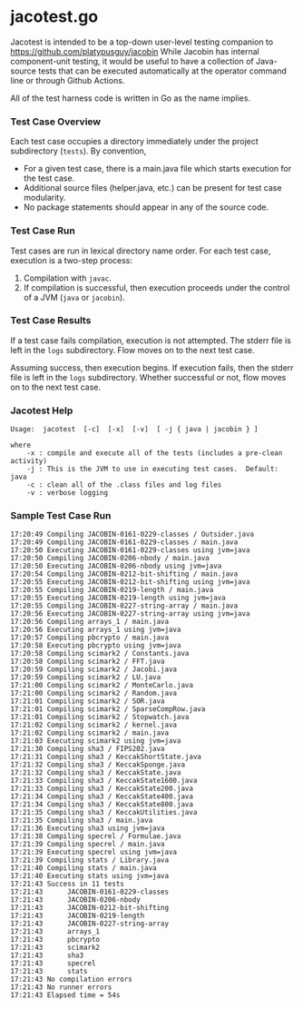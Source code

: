 # jacotest.go

Jacotest is intended to be a top-down user-level testing companion to https://github.com/platypusguy/jacobin 
While Jacobin has internal component-unit testing, it would be useful to have a collection of Java-source tests that can be executed automatically 
at the operator command line or through Github Actions.

All of the test harness code is written in Go as the name implies.

### Test Case Overview

Each test case occupies a directory immediately under the project subdirectory (```tests```).  By convention,
* For a given test case, there is a main.java file which starts execution for the test case.
* Additional source files (helper.java, etc.) can be present for test case modularity.
* No package statements should appear in any of the source code.

### Test Case Run

Test cases are run in lexical directory name order.  For each test case, execution is a two-step process:
1) Compilation with ```javac```.
2) If compilation is successful, then execution proceeds under the control of a JVM (```java``` or ```jacobin```).

### Test Case Results

If a test case fails compilation, execution is not attempted.  The stderr file is left in the ```logs``` subdirectory.  Flow moves on to the next test case.

Assuming success, then execution begins.  If execution fails, then the stderr file is left in the ```logs``` subdirectory.  Whether successful or not, flow moves on to the next test case.

### Jacotest Help

```
Usage:  jacotest  [-c]  [-x]  [-v]  [ -j { java | jacobin } ]

where
	-x : compile and execute all of the tests (includes a pre-clean activity)
	-j : This is the JVM to use in executing test cases.  Default: java
	-c : clean all of the .class files and log files
	-v : verbose logging
```

### Sample Test Case Run

```
17:20:49 Compiling JACOBIN-0161-0229-classes / Outsider.java
17:20:49 Compiling JACOBIN-0161-0229-classes / main.java
17:20:50 Executing JACOBIN-0161-0229-classes using jvm=java
17:20:50 Compiling JACOBIN-0206-nbody / main.java
17:20:50 Executing JACOBIN-0206-nbody using jvm=java
17:20:54 Compiling JACOBIN-0212-bit-shifting / main.java
17:20:55 Executing JACOBIN-0212-bit-shifting using jvm=java
17:20:55 Compiling JACOBIN-0219-length / main.java
17:20:55 Executing JACOBIN-0219-length using jvm=java
17:20:55 Compiling JACOBIN-0227-string-array / main.java
17:20:56 Executing JACOBIN-0227-string-array using jvm=java
17:20:56 Compiling arrays_1 / main.java
17:20:56 Executing arrays_1 using jvm=java
17:20:57 Compiling pbcrypto / main.java
17:20:58 Executing pbcrypto using jvm=java
17:20:58 Compiling scimark2 / Constants.java
17:20:58 Compiling scimark2 / FFT.java
17:20:59 Compiling scimark2 / Jacobi.java
17:20:59 Compiling scimark2 / LU.java
17:21:00 Compiling scimark2 / MonteCarlo.java
17:21:00 Compiling scimark2 / Random.java
17:21:01 Compiling scimark2 / SOR.java
17:21:01 Compiling scimark2 / SparseCompRow.java
17:21:01 Compiling scimark2 / Stopwatch.java
17:21:02 Compiling scimark2 / kernel.java
17:21:02 Compiling scimark2 / main.java
17:21:03 Executing scimark2 using jvm=java
17:21:30 Compiling sha3 / FIPS202.java
17:21:31 Compiling sha3 / KeccakShortState.java
17:21:32 Compiling sha3 / KeccakSponge.java
17:21:32 Compiling sha3 / KeccakState.java
17:21:33 Compiling sha3 / KeccakState1600.java
17:21:33 Compiling sha3 / KeccakState200.java
17:21:34 Compiling sha3 / KeccakState400.java
17:21:34 Compiling sha3 / KeccakState800.java
17:21:35 Compiling sha3 / KeccakUtilities.java
17:21:35 Compiling sha3 / main.java
17:21:36 Executing sha3 using jvm=java
17:21:38 Compiling specrel / Formulae.java
17:21:39 Compiling specrel / main.java
17:21:39 Executing specrel using jvm=java
17:21:39 Compiling stats / Library.java
17:21:40 Compiling stats / main.java
17:21:40 Executing stats using jvm=java
17:21:43 Success in 11 tests
17:21:43      JACOBIN-0161-0229-classes
17:21:43      JACOBIN-0206-nbody
17:21:43      JACOBIN-0212-bit-shifting
17:21:43      JACOBIN-0219-length
17:21:43      JACOBIN-0227-string-array
17:21:43      arrays_1
17:21:43      pbcrypto
17:21:43      scimark2
17:21:43      sha3
17:21:43      specrel
17:21:43      stats
17:21:43 No compilation errors
17:21:43 No runner errors
17:21:43 Elapsed time = 54s
```

